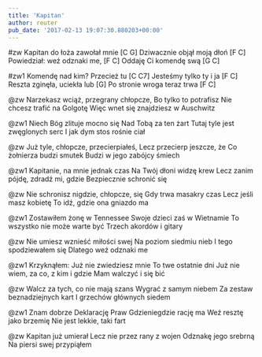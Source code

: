 ```yaml
---
title: 'Kapitan'
author: reuter
pub_date: '2017-02-13 19:07:30.880203+00:00'
---
```


#zw
Kapitan do łoża zawołał mnie [C G]
Dziwacznie objął moją dłoń [F C]
Powiedział: weź odznaki me, [F C]
Oddaję Ci komendę swą [G C]

#zw1
Komendę nad kim? Przecież tu [C C7]
Jesteśmy tylko ty i ja [F C]
Reszta zginęła, uciekła lub [G]
Po stronie wroga teraz trwa [F C]

@zw
Narzekasz wciąż, przegrany chłopcze, 
Bo tylko to potrafisz
Nie chcesz trafić na Golgotę
Więc wnet się znajdziesz w Auschwitz

@zw1
Niech Bóg zlituje mocno się 
Nad Tobą za ten żart
Tutaj tyle jest zwęglonych serc
I jak dym stos rośnie ciał

@zw
Już tyle, chłopcze, przecierpiałeś,
Lecz przecierp jeszcze, że
Co żołnierza budzi smutek
Budzi w jego zabójcy śmiech

@zw1
Kapitanie, na mnie jednak czas
Na Twój dłoni widzę krew
Lecz zanim pójdę, zdradź mi, gdzie
Bezpiecznie schronić się

@zw
Nie schronisz nigdzie, chłopcze, się
Gdy trwa masakry czas
Lecz jeśli masz kobietę
To idź, gdzie ona gniazdo ma

@zw1
Zostawiłem żonę w Tennessee
Swoje dzieci zaś w Wietnamie
To wszystko nie może warte być
Trzech akordów i gitary

@zw
Nie umiesz wznieść miłości swej
Na poziom siedmiu nieb
I tego spodziewałem się
Dlatego weź odznaki me

@zw1
Krzyknąłem: Już nie zwiedziesz mnie
To twe ostatnie dni
Już nie wiem, za co, z kim i gdzie
Mam walczyć i się bić

@zw
Walcz za tych, co nie mają szans
Wygrać z samym niebem
Za zestaw beznadziejnych kart
I grzechów głównych siedem

@zw1
Znam dobrze Deklarację Praw
Gdzieniegdzie rację ma
Weź resztę jako brzemię
Nie jest lekkie, taki fart

@zw
Kapitan już umierał
Lecz nie przez rany z wojen
Odznakę jego srebrną
Na piersi swej przypiąłem